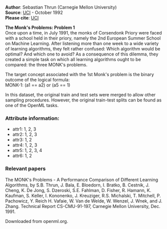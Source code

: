 **Author**: Sebastian Thrun (Carnegie Mellon University)  
**Source**: [UCI](https://archive.ics.uci.edu/ml/datasets/MONK's+Problems) - October 1992  
**Please cite**: [UCI](https://archive.ics.uci.edu/ml/citation_policy.html)   

**The Monk's Problems: Problem 1**  
Once upon a time, in July 1991, the monks of Corsendonk Priory were faced with a school held in their priory, namely the 2nd European Summer School on Machine Learning. After listening more than one week to a wide variety of learning algorithms, they felt rather confused: Which algorithm would be optimal? And which one to avoid? As a consequence of this dilemma, they created a simple task on which all learning algorithms ought to be compared: the three MONK's problems.

The target concept associated with the 1st Monk's problem is the binary outcome of the logical formula:  
MONK-1: (a1 == a2) or (a5 == 1)

In this dataset, the original train and test sets were merged to allow other sampling procedures. However, the original train-test splits can be found as one of the OpenML tasks. 

### Attribute information: 
* attr1: 1, 2, 3 
* attr2: 1, 2, 3 
* attr3: 1, 2 
* attr4: 1, 2, 3 
* attr5: 1, 2, 3, 4 
* attr6: 1, 2 

### Relevant papers  
The MONK's Problems - A Performance Comparison of Different Learning Algorithms, by S.B. Thrun, J. Bala, E. Bloedorn, I. Bratko, B. Cestnik, J. Cheng, K. De Jong, S. Dzeroski, S.E. Fahlman, D. Fisher, R. Hamann, K. Kaufman, S. Keller, I. Kononenko, J. Kreuziger, R.S. Michalski, T. Mitchell, P. Pachowicz, Y. Reich H. Vafaie, W. Van de Welde, W. Wenzel, J. Wnek, and J. Zhang. Technical Report CS-CMU-91-197, Carnegie Mellon University, Dec. 1991.

Downloaded from openml.org.